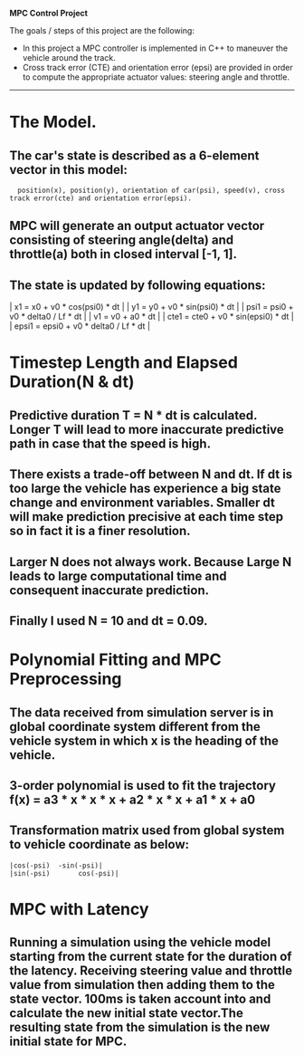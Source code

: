 **MPC Control Project**

The goals / steps of this project are the following:

* In this project a MPC controller is implemented in C++ to maneuver the vehicle around the track.
* Cross track error (CTE) and orientation error (epsi) are provided in order to compute the appropriate actuator values: steering angle and throttle.

---

#  The Model.
## The car's state is described as a 6-element vector in this model: 
      position(x), position(y), orientation of car(psi), speed(v), cross track error(cte) and orientation error(epsi).
## MPC will generate an output actuator vector consisting of steering angle(delta) and throttle(a) both in closed interval [-1, 1].
## The state is updated by following equations:
   |	x1    =    x0 + v0 * cos(psi0) * dt			|
   |	y1    =    y0 + v0 * sin(psi0) * dt			|
   |	psi1  =  psi0 + v0 * delta0 / Lf * dt			|
   |	v1    =    v0 + a0 * dt					|
   |	cte1  =  cte0 + v0 * sin(epsi0) * dt			|	
   |	epsi1 = epsi0 + v0 * delta0 / Lf * dt			|
 

#  Timestep Length and Elapsed Duration(N & dt)
## Predictive duration T = N * dt is calculated. Longer T will lead to more inaccurate predictive path in case that the speed is high.
## There exists a trade-off between N and dt. If dt is too large the vehicle has experience a big state change and environment variables. Smaller dt will make prediction precisive at each time step so in fact it is a finer resolution. 
## Larger N does not always work. Because Large N leads to large computational time and consequent inaccurate prediction. 
## Finally I used N = 10 and dt = 0.09.

#  Polynomial Fitting and MPC Preprocessing
## The data received from simulation server is in global coordinate system different from the vehicle system in which x is the heading of         the vehicle.
## 3-order polynomial is used to fit the trajectory f(x) = a3 * x * x * x + a2 * x * x  + a1 * x + a0
## Transformation matrix used from global system to vehicle coordinate as below:
	|cos(-psi)	-sin(-psi)|
	|sin(-psi)    	 cos(-psi)|

#  MPC with Latency
## Running a simulation using the vehicle model starting from the current state for the duration of the latency. Receiving steering value and throttle value from simulation then adding them to the state vector. 100ms is taken account into and calculate the new initial state vector.The resulting state from the simulation is the new initial state for MPC.

